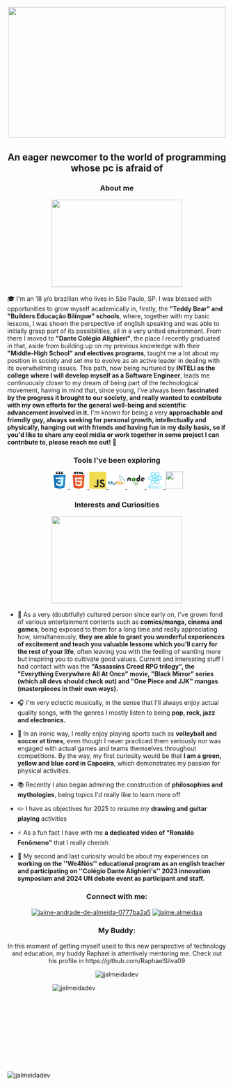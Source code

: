<p align="center">
  <img width="500" height="300" src="https://github.com/user-attachments/assets/b1611930-7e28-4f85-926b-041a96b5b9fc">
</p>



<h2 align="center">An eager newcomer to the world of programming whose pc is afraid of</h2>


<h3 align="center">About me</h3>

<p align="center">
  <img width="300" height="200" src="https://github.com/user-attachments/assets/75ecb318-c8d5-4dfb-a645-c203fb754dce">
</p>

🎓 I'm an 18 y/o brazilian who lives in São Paulo, SP. I was blessed with opportunities to grow myself academically in, firstly, the **"Teddy Bear" and "Builders Educação Bilíngue" schools**, where, together with my basic lessons, I was shown the perspective of english speaking and was able to initially grasp part of its possibilities, all in a very united environment. From there I moved to **"Dante Colégio Alighieri"**, the place I recently graduated in that, aside from building up on my previous knowledge with their **"Middle-High School" and electives programs**, taught me a lot about my position in society and set me to evolve as an active leader in dealing with its overwhelming issues. This path, now being nurtured by **INTELI as the college where I will develop myself as a Software Engineer**, leads me continuously closer to my dream of being part of the technological movement, having in mind that, since young, I've always been **fascinated by the progress it brought to our society, and really wanted to contribute with my own efforts for the general well-being and scientific advancement involved in it.** I'm known for being a very **approachable and friendly guy, always seeking for personal growth, intellectually and physically, hanging out with friends and having fun in my daily basis, so if you'd like to share any cool midia or work together in some project I can contribute to, please reach me out!** 💪

<h3 align="center">Tools I've been exploring</h3>
<p align="center"> <a href="https://www.w3schools.com/css/" target="_blank" rel="noreferrer"> <img src="https://raw.githubusercontent.com/devicons/devicon/master/icons/css3/css3-original-wordmark.svg" alt="css3" width="40" height="40"/> </a> <a href="https://www.w3.org/html/" target="_blank" rel="noreferrer"> <img src="https://raw.githubusercontent.com/devicons/devicon/master/icons/html5/html5-original-wordmark.svg" alt="html5" width="40" height="40"/> </a> <a href="https://developer.mozilla.org/en-US/docs/Web/JavaScript" target="_blank" rel="noreferrer"> <img src="https://raw.githubusercontent.com/devicons/devicon/master/icons/javascript/javascript-original.svg" alt="javascript" width="40" height="40"/> </a> <a href="https://www.mysql.com/" target="_blank" rel="noreferrer"> <img src="https://raw.githubusercontent.com/devicons/devicon/master/icons/mysql/mysql-original-wordmark.svg" alt="mysql" width="40" height="40"/> </a> <a href="https://nodejs.org" target="_blank" rel="noreferrer"> <img src="https://raw.githubusercontent.com/devicons/devicon/master/icons/nodejs/nodejs-original-wordmark.svg" alt="nodejs" width="40" height="40"/> </a> <a href="https://reactjs.org/" target="_blank" rel="noreferrer"> <img src="https://raw.githubusercontent.com/devicons/devicon/master/icons/react/react-original-wordmark.svg" alt="react" width="40" height="40"/> </a> <img width="40" height="40" src="https://github.com/user-attachments/assets/cbb99c90-b086-4b1a-98fa-b24d688ea401"> </p>

<h3 align="center">Interests and Curiosities</h3>

<p align="center">
  <img width="300" height="200" src="https://github.com/user-attachments/assets/1b622669-6b42-46a2-88b3-b61923ad0165">
</p>

- 👾 As a very (doubtfully) cultured person since early on, I've grown fond of various entertainment contents such as **comics/manga, cinema and games**, being exposed to them for a long time and really appreciating how, simultaneously, **they are able to grant you wonderful experiences of excitement and teach you valuable lessons which you'll carry for the rest of your life**, often leaving you with the feeling of wanting more but inspiring you to cultivate good values. Current and interesting stuff I had contact with was the **"Assassins Creed RPG trilogy", the "Everything Everywhere All At Once" movie, "Black Mirror" series (which all devs should check out) and "One Piece and JJK" mangas (masterpieces in their own ways).**

- 🎧 I'm very eclectic musically, in the sense that I'll always enjoy actual quality songs, with the genres I mostly listen to being **pop, rock, jazz and electronics.**
  
- 🏐 In an ironic way, I really enjoy playing sports such as **volleyball and soccer at times**, even though I never practiced them seriously nor was engaged with actual games and teams themselves throughout competitions. By the way, my first curiosity would be that **I am a green, yellow and blue cord in Capoeira**, which demonstrates my passion for physical activities.

- 📚 Recently I also began admiring the construction of **philosophies and mythologies**, being topics I'd really like to learn more off

- ✏️ I have as objectives for 2025 to resume my **drawing and guitar playing** activities

- ⚡ As a fun fact I have with me **a dedicated video of "Ronaldo Fenômeno"** that I really cherish

- 📄 My second and last curiosity would be about my experiences on **working on the ''We4Nós'' educational program as an english teacher and participating on ''Colégio Dante Alighieri's'' 2023 innovation symposium and 2024 UN debate event as participant and staff.**


  
<h3 align="center">Connect with me:</h3>
<p align="center">
<a href="https://linkedin.com/in/jaime-andrade-de-almeida-0777ba2a5" target="blank"><img align="center" src="https://raw.githubusercontent.com/rahuldkjain/github-profile-readme-generator/master/src/images/icons/Social/linked-in-alt.svg" alt="jaime-andrade-de-almeida-0777ba2a5" height="30" width="40" /></a>
<a href="https://instagram.com/jaime.almeidaa" target="blank"><img align="center" src="https://raw.githubusercontent.com/rahuldkjain/github-profile-readme-generator/master/src/images/icons/Social/instagram.svg" alt="jaime.almeidaa" height="30" width="40" /></a>
</p>

<h3 align="center">My Buddy:</h3>
<p align="center">
In this moment of getting myself used to this new perspective of technology and education, my buddy Raphael is attentively mentoring me. Check out his profile in https://github.com/RaphaelSilva09</p> 



<p align="center"> <img src="https://komarev.com/ghpvc/?username=jjalmeidadev&label=Profile%20views&color=0e75b6&style=flat" alt="jjalmeidadev"/> </p>
<p>
  
<p>&nbsp;<img width="400" height="200" align="right" src="https://github-readme-stats.vercel.app/api?username=jjalmeidadev&show_icons=true&locale=en" alt="jjalmeidadev" />
<img width="400" height="200" align="left" src="https://github-readme-streak-stats.herokuapp.com/?user=jjalmeidadev&" alt="jjalmeidadev" />
</p>



<!--
**jjalmeidadev/jjalmeidadev** is a ✨ _special_ ✨ repository because its `README.md` (this file) appears on your GitHub profile.

Here are some ideas to get you started:

- 🔭 I’m currently working on ...
- 🌱 I’m currently learning ...
- 👯 I’m looking to collaborate on ...
- 🤔 I’m looking for help with ...
- 💬 Ask me about ...
- 📫 How to reach me: ...
- 😄 Pronouns: ...
- ⚡ Fun fact: ...
-->
